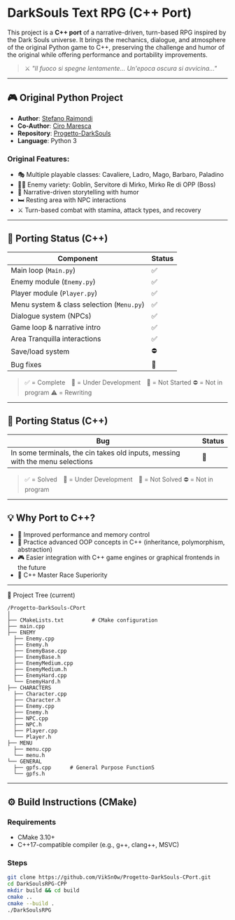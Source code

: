 # DarkSouls Text RPG (C++ Port)

This project is a **C++ port** of a narrative-driven, turn-based RPG inspired by the Dark Souls universe. It brings the mechanics, dialogue, and atmosphere of the original Python game to C++, preserving the challenge and humor of the original while offering performance and portability improvements.

> ⚔️ *"Il fuoco si spegne lentamente... Un'epoca oscura si avvicina..."*

---

## 🎮 Original Python Project

- **Author**: [Stefano Raimondi](https://github.com/StefanoRaimondi-prog)
- **Co-Author**: [Ciro Maresca](https://github.com/CyrusVII)
- **Repository**: [Progetto-DarkSouls](https://github.com/StefanoRaimondi-prog/Progetto-DarkSouls)
- **Language**: Python 3

### Original Features:
- 🎭 Multiple playable classes: Cavaliere, Ladro, Mago, Barbaro, Paladino
- 🧟‍♂️ Enemy variety: Goblin, Servitore di Mirko, Mirko Re di OPP (Boss)
- 📜 Narrative-driven storytelling with humor
- 🛏️ Resting area with NPC interactions
- ⚔️ Turn-based combat with stamina, attack types, and recovery

---

## 🚧 Porting Status (C++)

| Component                         | Status           |
|----------------------------------|------------------|
| Main loop (`Main.py`)                | ✅ |
| Enemy module (`Enemy.py`)        | ✅ |
| Player module (`Player.py`)      | ✅ |
| Menu system & class selection  (`Menu.py`)   | ✅ |
| Dialogue system (NPCs)           | ✅ |
| Game loop & narrative intro      | ✅ |
| Area Tranquilla interactions     | ✅ |
| Save/load system                 | ⛔ |
| Bug fixes              | 🚫 |

> ✅ = Complete 🔄 = Under Development 🚫 = Not Started ⛔ = Not in program ⚠️ = Rewriting

---
## 🐛 Porting Status (C++)
| Bug                         | Status           |
|----------------------------------|------------------|
| In some terminals, the cin takes old inputs, messing with the menu selections | 🚫 |

> ✅ = Solved 🔄 = Under Development 🚫 = Not Solved ⛔ = Not in program
---

## 💡 Why Port to C++?

- 🚀 Improved performance and memory control
- 🧠 Practice advanced OOP concepts in C++ (inheritance, polymorphism, abstraction)
- 🎮 Easier integration with C++ game engines or graphical frontends in the future
- 🗿 C++ Master Race Superiority
---
📁 Project Tree (current)
```
/Progetto-DarkSouls-CPort
│
├── CMakeLists.txt         # CMake configuration
├── main.cpp               
├── ENEMY
  ├── Enemy.cpp
  ├── Enemy.h
  ├── EnemyBase.cpp
  ├── EnemyBase.h
  ├── EnemyMedium.cpp
  ├── EnemyMedium.h
  ├── EnemyHard.cpp
  └── EnemyHard.h 
├── CHARACTERS
  ├── Character.cpp
  ├── Character.h
  ├── Enemy.cpp
  ├── Enemy.h
  ├── NPC.cpp
  ├── NPC.h
  ├── Player.cpp
  └── Player.h
├── MENU
  ├── menu.cpp     
  └── menu.h    
└── GENERAL
  ├── gpfs.cpp      # General Purpose FunctionS
  └── gpfs.h        
```
---

## ⚙️ Build Instructions (CMake)

### Requirements
- CMake 3.10+
- C++17-compatible compiler (e.g., g++, clang++, MSVC)

### Steps

```bash
git clone https://github.com/VikSn0w/Progetto-DarkSouls-CPort.git
cd DarkSoulsRPG-CPP
mkdir build && cd build
cmake ..
cmake --build .
./DarkSoulsRPG

